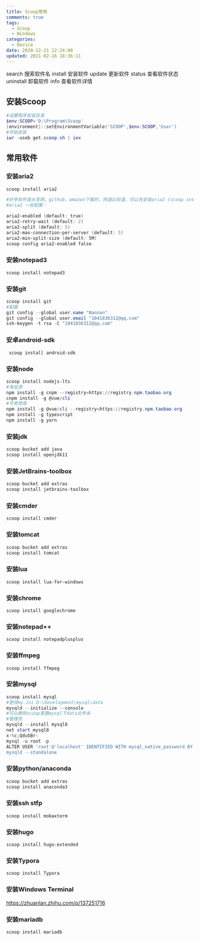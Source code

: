 ```yaml
---
title: Scoop常用
comments: true
tags:
  - Scoop
  - Windows
categories:
  - Device
date: 2020-12-21 12:24:00
updated: 2021-02-16 18:36:11
---
```


search	搜索软件名
install	安装软件
update	更新软件
status	查看软件状态
uninstall	卸载软件
info	查看软件详情

<!--more-->

## 安装Scoop

``` powershell
#设置程序安装目录
$env:SCOOP='D:\Program\Scoop'
[environment]::setEnvironmentVariable('SCOOP',$env:SCOOP,'User')
#开始安装
iwr -useb get.scoop.sh | iex
```

## 常用软件

### 安装aria2

``` powershell
scoop install aria2

#好多软件是从官网，github，amazon下载的，网速比较渣，可以先安装aria2 (scoop install aria2)，安装后 scoop 会优先调用 aria2 来下载软件；
#aria2 一些配置：

aria2-enabled (default: true)
aria2-retry-wait (default: 2)
aria2-split (default: 5)
aria2-max-connection-per-server (default: 5)
aria2-min-split-size (default: 5M)
scoop config aria2-enabled false
```
### 安装notepad3

`scoop install notepad3`

### 安装git

``` powershell
scoop install git
#配置
git config --global user.name "Nannan"
git config --global user.email "1041836312@qq.com"
ssh-keygen -t rsa -C "1041836312@qq.com"
```

### 安卓android-sdk
` scoop install android-sdk`

### 安装node

``` powershell
scoop install nodejs-lts
#淘宝源
npm install -g cnpm --registry=https://registry.npm.taobao.org
cnpm install -g @vue/cli
#平常使用
npm install -g @vue/cli --registry=https://registry.npm.taobao.org
npm install -g typescript
npm install -g yarn
```

### 安装jdk

```powershell
scoop bucket add java
scoop install openjdk11
```

### 安装JetBrains-toolbox
```powershell
scoop bucket add extras
scoop install jetbrains-toolbox
```

### 安装cmder

`scoop install cmder`

### 安装tomcat

```powershell
scoop bucket add extras
scoop install tomcat
```

### 安装lua
`scoop install lua-for-windows`

### 安装chrome
`scoop install googlechrome`

### 安装notepad++
`scoop install notepadplusplus`

### 安装ffmpeg
`scoop install ffmpeg`

### 安装mysql

```powershell
scoop install mysql
#更改my.ini D:\Development\mysql\data
mysqld --initialize --console
#可以删除scoop里面mysql下data文件夹
#管理员 
mysqld --install mysql8
net start mysql8
x-%c;Qdu5Br-
mysql -u root -p
ALTER USER 'root'@'localhost' IDENTIFIED WITH mysql_native_password BY '123456';  
mysqld --standalone
```

### 安装python/anaconda

```powershell
scoop bucket add extras
scoop install anaconda3
```

### 安装ssh stfp

`scoop install mobaxterm`

### 安装hugo
`scoop install hugo-extended`

### 安装Typora
`scoop install Typora`

### 安装Windows Terminal 
https://zhuanlan.zhihu.com/p/137251716

### 安装mariadb
`scoop install mariadb`